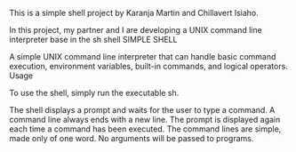 This is a simple shell project by Karanja Martin and Chillavert Isiaho.

In this project, my partner and I are developing a UNIX command line interpreter base in the sh shell
SIMPLE SHELL

A simple UNIX command line interpreter that can handle basic command execution, environment variables, built-in commands, and logical operators. Usage

To use the shell, simply run the executable sh.

The shell displays a prompt and waits for the user to type a command. A command line always ends with a new line. The prompt is displayed again each time a command has been executed. The command lines are simple, made only of one word. No arguments will be passed to programs.
